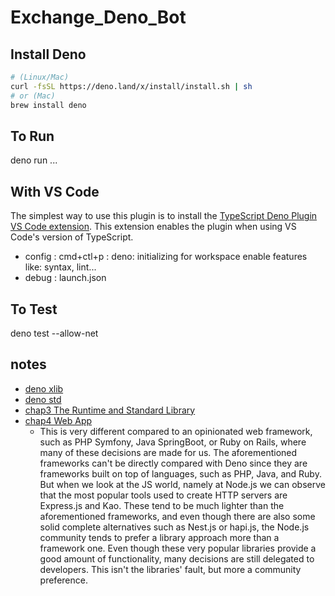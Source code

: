 # Exchange_Deno_Bot

## Install Deno

```bash
# (Linux/Mac)
curl -fsSL https://deno.land/x/install/install.sh | sh
# or (Mac)
brew install deno
```

## To Run

deno run ...

## With VS Code

The simplest way to use this plugin is to install the [TypeScript Deno Plugin VS Code extension](https://marketplace.visualstudio.com/items?itemName=justjavac.vscode-deno). This extension enables the plugin when using VS Code's version of TypeScript.

- config : cmd+ctl+p : deno: initializing
  for workspace enable features like: syntax, lint...
- debug : launch.json

## To Test

deno test --allow-net

## notes

- [deno xlib](https://deno.land/x)
- [deno std](https://doc.deno.land/builtin/stable)
- [chap3 The Runtime and Standard Library](https://github.com/PacktPublishing/Deno-Web-Development/tree/master/Chapter03)
- [chap4 Web App](https://github.com/PacktPublishing/Deno-Web-Development/tree/master/Chapter04/museums-api)
  - This is very different compared to an opinionated web framework, such as PHP Symfony, Java SpringBoot, or Ruby on Rails, where many of these decisions are made for us. The aforementioned frameworks can't be directly compared with Deno since they are frameworks built on top of languages, such as PHP, Java, and Ruby. But when we look at the JS world, namely at Node.js we can observe that the most popular tools used to create HTTP servers are Express.js and Kao. These tend to be much lighter than the aforementioned frameworks, and even though there are also some solid complete alternatives such as Nest.js or hapi.js, the Node.js community tends to prefer a library approach more than a framework one. Even though these very popular libraries provide a good amount of functionality, many decisions are still delegated to developers. This isn't the libraries' fault, but more a community preference.
